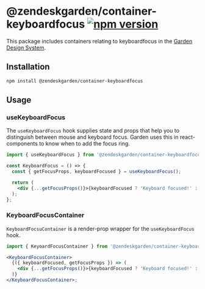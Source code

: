 # @zendeskgarden/container-keyboardfocus [![npm version](https://img.shields.io/npm/v/@zendeskgarden/container-keyboardfocus.svg?style=flat-square)](https://www.npmjs.com/package/@zendeskgarden/container-keyboardfocus)

This package includes containers relating to keyboardfocus in the
[Garden Design System](https://zendeskgarden.github.io/).

## Installation

```sh
npm install @zendeskgarden/container-keyboardfocus
```

## Usage

### useKeyboardFocus

The `useKeyboardFocus` hook supplies state and props that help you to distinguish
between mouse and keyboard focus. Garden uses this in react-components to know
when to add the focus ring.

```jsx static
import { useKeyboardFocus } from '@zendeskgarden/container-keyboardfocus';

const KeyboardFocus = () => {
  const { getFocusProps, keyboardFocused } = useKeyboardFocus();

  return (
    <div {...getFocusProps()}>{keyboardFocused ? 'Keyboard focused!' : 'Not keyboard focused'}</div>
  );
};
```

### KeyboardFocusContainer

`KeyboardFocsuContainer` is a render-prop wrapper for the `useKeyboardFocus` hook.

```jsx static
import { KeyoardFocusContainer } from '@zendeskgarden/container-keyboardfocus';

<KeyboardFocusContainer>
  {({ keyboardFocused, getFocusProps }) => (
    <div {...getFocusProps()}>{keyboardFocused ? 'Keyboard focused!' : 'Not keyboard focused'}</div>
  )}
</KeyboardFocusContainer>;
```
